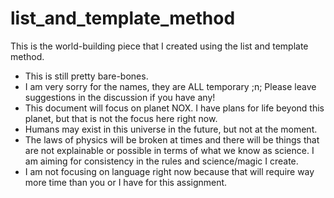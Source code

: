 # list_and_template_method
This is the world-building piece that I created using the list and template method.

- This is still pretty bare-bones.
- I am very sorry for the names, they are ALL temporary ;n; Please leave suggestions in the discussion if you have any! 
- This document will focus on planet NOX. I have plans for life beyond this planet, but that is not the focus here right now.
- Humans may exist in this universe in the future, but not at the moment.
- The laws of physics will be broken at times and there will be things that are not explainable or possible in terms of what we know as science. I am aiming for consistency in the rules and science/magic I create. 
- I am not focusing on language right now because that will require way more time than you or I have for this assignment.

